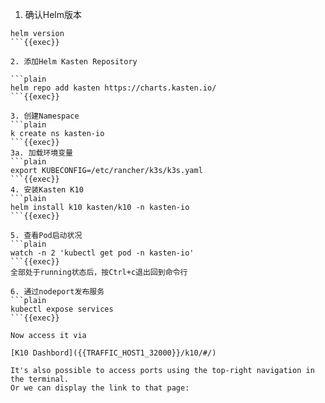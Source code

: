 
1. 确认Helm版本

```plain
helm version
```{{exec}}

2. 添加Helm Kasten Repository

```plain
helm repo add kasten https://charts.kasten.io/
```{{exec}}

3. 创建Namespace
```plain
k create ns kasten-io
```{{exec}}
3a. 加载环境变量
```plain
export KUBECONFIG=/etc/rancher/k3s/k3s.yaml 
```{{exec}}
4. 安装Kasten K10
```plain
helm install k10 kasten/k10 -n kasten-io
```{{exec}}

5. 查看Pod启动状况
```plain
watch -n 2 'kubectl get pod -n kasten-io'
```{{exec}}
全部处于running状态后，按Ctrl+c退出回到命令行

6. 通过nodeport发布服务
```plain
kubectl expose services
```{{exec}}

Now access it via

[K10 Dashbord]({{TRAFFIC_HOST1_32000}}/k10/#/)

It's also possible to access ports using the top-right navigation in the terminal.
Or we can display the link to that page:

